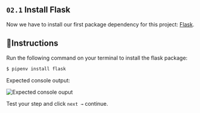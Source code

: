 ## `02.1` Install Flask

Now we have to install our first package dependency for this project: [Flask](https://flask.palletsprojects.com/en/1.1.x/).

## 📝Instructions

Run the following command on your terminal to install the flask package:

```bash
$ pipenv install flask
```

Expected console output:

![Expected console ouput](../../.learn/assets/install-flask.png?raw=true)

Test your step and click `next →` continue.
